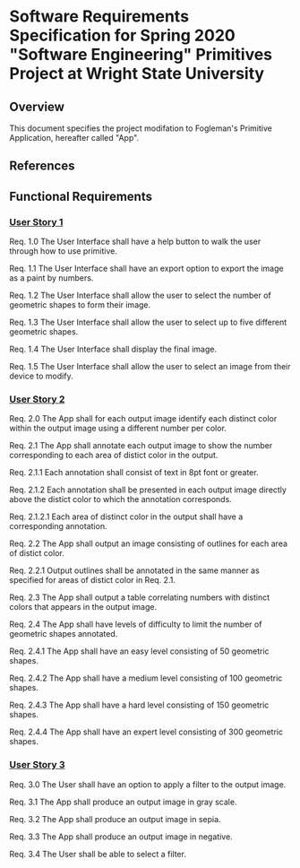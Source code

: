 # Software Requirements Specification for Spring 2020 "Software Engineering" Primitives Project at Wright State University

## Overview

This document specifies the project modifation to Fogleman's Primitive Application, hereafter called "App".

## References

## Functional Requirements

### [User Story 1 ](features.md "Ref. Features And User Stories")

Req. 1.0 The User Interface shall have a help button to walk the user through how to use primitive.

Req. 1.1 The User Interface shall have an export option to export the image as a paint by numbers.

Req. 1.2 The User Interface shall allow the user to select the number of geometric shapes to form their image.

Req. 1.3 The User Interface shall allow the user to select up to five different geometric shapes.

Req. 1.4 The User Interface shall display the final image.

Req. 1.5 The User Interface shall allow the user to select an image from their device to modify.


### [User Story 2 ](features.md "Ref. Features And User Stories")


Req. 2.0 The App shall for each output image identify each distinct color within the output image using a different number per color.

Req. 2.1 The App shall annotate each output image to show the number corresponding to each area of distict color in the output.

Req. 2.1.1 Each annotation shall consist of text in 8pt font or greater.

Req. 2.1.2 Each annotation shall be presented in each output image directly above the distict color to which the annotation corresponds.

Req. 2.1.2.1 Each area of distinct color in the output shall have a corresponding annotation.

Req. 2.2 The App shall output an image consisting of outlines for each area of distict color.
 
Req. 2.2.1 Output outlines shall be annotated in the same manner as specified for areas of distict color in Req. 2.1.

Req. 2.3 The App shall output a table correlating numbers with distinct colors that appears in the output image.

Req. 2.4 The App shall have levels of difficulty to limit the number of geometric shapes annotated.

Req. 2.4.1 The App shall have an easy level consisting of 50 geometric shapes.

Req. 2.4.2 The App shall have a medium level consisting of 100 geometric shapes.

Req. 2.4.3 The App shall have a hard level consisting of 150 geometric shapes. 

Req. 2.4.4 The App shall have an expert level consisting of 300 geometric shapes. 


### [User Story 3 ](features.md "Ref. Features And User Stories")


Req. 3.0 The User shall have an option to apply a filter to the output image. 

Req. 3.1 The App shall produce an output image in gray scale.

Req. 3.2 The App shall produce an output image in sepia. 

Req. 3.3 The App shall produce an output image in negative.

Req. 3.4 The User shall be able to select a filter.
